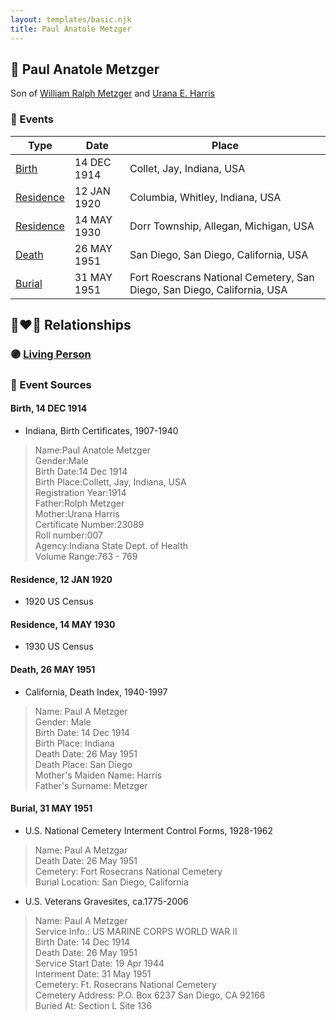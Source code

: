 ```yaml
---
layout: templates/basic.njk
title: Paul Anatole Metzger
---
```

## 🔵 Paul Anatole Metzger

Son of [William Ralph Metzger](/people/6/66898263) and [Urana E. Harris](/people/8/8274504)

### 📆 Events

Type | Date | Place
------ | ------ | ------
[Birth](#event-b0af5792-4c18-4786-ae52-3dfdccb0d5f0) | 14 DEC 1914 | Collet, Jay, Indiana, USA
[Residence](#event-314a92ab-1b1f-453d-91a5-f47fb6220293) | 12 JAN 1920 | Columbia, Whitley, Indiana, USA
[Residence](#event-12f05b17-23d4-4c24-9a8e-f32022a4332e) | 14 MAY 1930 | Dorr Township, Allegan, Michigan, USA
[Death](#event-4aa602ce-c546-40c4-ae97-edb964757e81) | 26 MAY 1951 | San Diego, San Diego, California, USA
[Burial](#event-b1350b42-c88b-4a8f-b76f-dd8e3507b55b) | 31 MAY 1951 | Fort Roescrans National Cemetery, San Diego, San Diego, California, USA

## 👩‍❤️‍👨 Relationships

### 🟣 [Living Person](/people/5/52781594)

### 📰 Event Sources

#### <a id="event-b0af5792-4c18-4786-ae52-3dfdccb0d5f0"></a> Birth, 14 DEC 1914
* Indiana, Birth Certificates, 1907-1940
>   
  > Name:Paul Anatole Metzger  
  > Gender:Male  
  > Birth Date:14 Dec 1914  
  > Birth Place:Collett, Jay, Indiana, USA  
  > Registration Year:1914  
  > Father:Rolph Metzger  
  > Mother:Urana Harris  
  > Certificate Number:23089  
  > Roll number:007  
  > Agency:Indiana State Dept. of Health  
  > Volume Range:763 - 769

#### <a id="event-314a92ab-1b1f-453d-91a5-f47fb6220293"></a> Residence, 12 JAN 1920
* 1920 US Census

#### <a id="event-12f05b17-23d4-4c24-9a8e-f32022a4332e"></a> Residence, 14 MAY 1930
* 1930 US Census

#### <a id="event-4aa602ce-c546-40c4-ae97-edb964757e81"></a> Death, 26 MAY 1951
* California, Death Index, 1940-1997
>   
  > Name: Paul A Metzger  
  > Gender: Male  
  > Birth Date: 14 Dec 1914  
  > Birth Place: Indiana  
  > Death Date: 26 May 1951  
  > Death Place: San Diego  
  > Mother's Maiden Name: Harris  
  > Father's Surname: Metzger

#### <a id="event-b1350b42-c88b-4a8f-b76f-dd8e3507b55b"></a> Burial, 31 MAY 1951
* U.S. National Cemetery Interment Control Forms, 1928-1962
>   
  > Name: Paul A Metzgar  
  > Death Date: 26 May 1951  
  > Cemetery: Fort Rosecrans National Cemetery  
  > Burial Location: San Diego, California
* U.S. Veterans Gravesites, ca.1775-2006
>   
  > Name: Paul A Metzger  
  > Service Info.: US MARINE CORPS WORLD WAR II  
  > Birth Date: 14 Dec 1914  
  > Death Date: 26 May 1951  
  > Service Start Date: 19 Apr 1944  
  > Interment Date: 31 May 1951  
  > Cemetery: Ft. Rosecrans National Cemetery  
  > Cemetery Address: P.O. Box 6237 San Diego, CA 92166  
  > Buried At: Section L Site 136